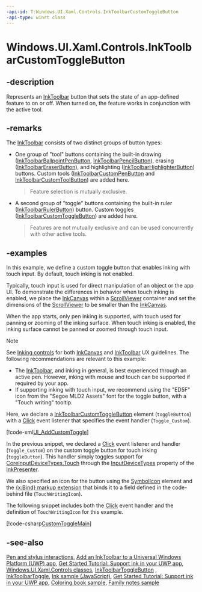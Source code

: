 ```yaml
---
-api-id: T:Windows.UI.Xaml.Controls.InkToolbarCustomToggleButton
-api-type: winrt class
---
```


<!-- Class syntax.
public class InkToolbarCustomToggleButton : Windows.UI.Xaml.Controls.InkToolbarToggleButton, Windows.UI.Xaml.Controls.IInkToolbarCustomToggleButton
-->

# Windows.UI.Xaml.Controls.InkToolbarCustomToggleButton

## -description
Represents an [InkToolbar](inktoolbar.md) button that sets the state of an app-defined feature to on or off. When turned on, the feature works in conjunction with the active tool.

## -remarks

The [InkToolbar](inktoolbar.md) consists of two distinct groups of button types:

+ One group of "tool" buttons containing the built-in drawing ([InkToolbarBallpointPenButton](inktoolbarballpointpenbutton.md), [InkToolbarPencilButton](inktoolbarpencilbutton.md)), erasing ([InkToolbarEraserButton](inktoolbareraserbutton.md)), and highlighting ([InkToolbarHighlighterButton](inktoolbarhighlighterbutton.md)) buttons. Custom tools ([InkToolbarCustomPenButton](inktoolbarcustompenbutton.md) and [InkToolbarCustomToolButton](inktoolbarcustomtoolbutton.md)) are added here.

    > Feature selection is mutually exclusive.

+ A second group of "toggle" buttons containing the built-in ruler ([InkToolbarRulerButton](inktoolbarrulerbutton.md)) button. Custom toggles ([InkToolbarCustomToggleButton](inktoolbarcustomtogglebutton.md)) are added here.

    > Features are not mutually exclusive and can be used concurrently with other active tools.

## -examples
In this example, we define a custom toggle button that enables inking with touch input. By default, touch inking is not enabled.

Typically, touch input is used for direct manipulation of an object or the app UI. To demonstrate the differences in behavior when touch inking is enabled, we place the [InkCanvas](inkcanvas.md) within a [ScrollViewer](scrollviewer.md) container and set the dimensions of the [ScrollViewer](scrollviewer.md) to be smaller than the [InkCanvas](inkcanvas.md).

When the app starts, only pen inking is supported, with touch used for panning or zooming of the inking surface. When touch inking is enabled, the inking surface cannot be panned or zoomed through touch input.

> [!NOTE]
> See [Inking controls](https://msdn.microsoft.com/windows/uwp/controls-and-patterns/inking-controls) for both [InkCanvas](inkcanvas.md) and [InkToolbar](inktoolbar.md) UX guidelines. The following recommendations are relevant to this example:
+ The [InkToolbar](inktoolbar.md), and inking in general, is best experienced through an active pen. However, inking with mouse and touch can be supported if required by your app.
+ If supporting inking with touch input, we recommend using the "ED5F" icon from the "Segoe MLD2 Assets" font for the toggle button, with a "Touch writing" tooltip.


Here, we declare a [InkToolbarCustomToggleButton](inktoolbarcustomtogglebutton.md) element (`toggleButton`) with a [Click](../windows.ui.xaml.controls.primitives/buttonbase_click.md) event listener that specifies the event handler (`Toggle_Custom`).



[!code-xml[UI_AddCustomToggle](../windows.ui.input.inking/code/Ink_Basic_InkToolbar/csharp/MainPage_AddCustomToggle.xaml#SnippetUI_AddCustomToggle)]

In the previous snippet, we declared a [Click](../windows.ui.xaml.controls.primitives/buttonbase_click.md) event listener and handler (`Toggle_Custom`) on the custom toggle button for touch inking (`toggleButton`). This handler simply toggles support for [CoreInputDeviceTypes.Touch](../windows.ui.core/coreinputdevicetypes.md) through the [InputDeviceTypes](../windows.ui.input.inking/inkpresenter_inputdevicetypes.md) property of the [InkPresenter](inkcanvas_inkpresenter.md).

We also specified an icon for the button using the [SymbolIcon](symbolicon.md) element and the [{x:Bind} markup extension](http://msdn.microsoft.com/library/529fbeb5-e589-486f-a204-b310acdc5c06) that binds it to a field defined in the code-behind file (`TouchWritingIcon`).

The following snippet includes both the [Click](../windows.ui.xaml.controls.primitives/buttonbase_click.md) event handler and the definition of `TouchWritingIcon` for this example.



[!code-csharp[CustomToggleMain](../windows.ui.input.inking/code/Ink_Basic_InkToolbar/csharp/MainPage_AddCustomToggle.xaml.cs#SnippetCustomToggleMain)]

## -see-also
[Pen and stylus interactions](http://msdn.microsoft.com/library/3da4f2d2-5405-42a1-9ed9-3a87bcd84c43), [Add an InkToolbar to a Universal Windows Platform (UWP) app](https://docs.microsoft.com/windows/uwp/input-and-devices/ink-toolbar), [Get Started Tutorial: Support ink in your UWP app](https://docs.microsoft.com/windows/uwp/get-started/ink-walkthrough), [Windows.UI.Xaml.Controls classes](windows_ui_xaml_controls_classes.md), [InkToolbarToggleButton](inktoolbartogglebutton.md) , [InkToolbarToggle](inktoolbartoggle.md), [Ink sample (JavaScript)](http://go.microsoft.com/fwlink/p/?LinkID=620308), [Get Started Tutorial: Support ink in your UWP app](https://aka.ms/appsample-ink), [Coloring book sample](https://aka.ms/cpubsample-coloringbook), [Family notes sample](https://aka.ms/cpubsample-familynotessample)

<!--
[Windows.UI.Xaml.Controls classes](windows_ui_xaml_controls_classes.md)

## -see-also
[Pen and stylus interactions](http://msdn.microsoft.com/library/3da4f2d2-5405-42a1-9ed9-3a87bcd84c43)

[Add an InkToolbar to a Universal Windows Platform (UWP) app](https://docs.microsoft.com/windows/uwp/input-and-devices/ink-toolbar)

[Get Started Tutorial: Support ink in your UWP app](https://docs.microsoft.com/windows/uwp/get-started/ink-walkthrough)

### Reference
[Windows.UI.Xaml.Controls classes](windows_ui_xaml_controls_classes.md), [InkToolbarToggleButton](inktoolbartogglebutton.md) , [InkToolbarToggle](inktoolbartoggle.md)

### Samples
* [Simple ink sample (C#/C++)](http://go.microsoft.com/fwlink/p/?LinkID=620312)
* [Complex ink sample (C++)](http://go.microsoft.com/fwlink/p/?LinkID=620314)
* [Ink sample (JavaScript)](http://go.microsoft.com/fwlink/p/?LinkID=620308)
* [Get Started Tutorial: Support ink in your UWP app](https://aka.ms/appsample-ink)
* [Coloring book sample](https://aka.ms/cpubsample-coloringbook)
* [Family notes sample](https://aka.ms/cpubsample-familynotessample)
-->
